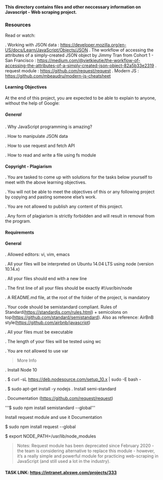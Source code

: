 #### This directory contains files and other neccessary information on Javascript - Web scraping project.

### Resources
Read or watch:

. Working with JSON data  : https://developer.mozilla.org/en-US/docs/Learn/JavaScript/Objects/JSON
. The workflow of accessing the attributes of a simply-created JSON object by Jimmy Tran from Cohort 1 - San Francisco : https://medium.com/@vietkieutie/the-workflow-of-accessing-the-attributes-of-a-simply-created-json-object-82a5b33e2319
. request module : https://github.com/request/request
. Modern JS : https://github.com/mbeaudru/modern-js-cheatsheet

#### Learning Objectives
At the end of this project, you are expected to be able to explain to anyone, without the help of Google:

##### General
. Why JavaScript programming is amazing?

. How to manipulate JSON data

. How to use request and fetch API

. How to read and write a file using fs module

#### Copyright - Plagiarism
. You are tasked to come up with solutions for the tasks below yourself to meet with the above learning objectives.

. You will not be able to meet the objectives of this or any following project by copying and pasting someone else’s work.

. You are not allowed to publish any content of this project.

. Any form of plagiarism is strictly forbidden and will result in removal from the program.

#### Requirements

#### General
. Allowed editors: vi, vim, emacs

. All your files will be interpreted on Ubuntu 14.04 LTS using node (version 10.14.x)

. All your files should end with a new line

. The first line of all your files should be exactly #!/usr/bin/node

. A README.md file, at the root of the folder of the project, is mandatory

. Your code should be semistandard compliant. Rules of Standard(https://standardjs.com/rules.html) + semicolons on top(https://github.com/standard/semistandard). Also as reference: AirBnB style(https://github.com/airbnb/javascript)

. All your files must be executable

. The length of your files will be tested using wc

. You are not allowed to use var

> More Info

. Install Node 10

. $ curl -sL https://deb.nodesource.com/setup_10.x | sudo -E bash -

. $ sudo apt-get install -y nodejs
. Install semi-standard

. Documentation (https://github.com/request/request)

'''$ sudo npm install semistandard --global'''

Install request module and use it
Documentation

$ sudo npm install request --global

$ export NODE_PATH=/usr/lib/node_modules

> Notes: Request module has been deprecated since February 2020 - the team is considering alternative to replace this module - however, it’s a really simple and powerful module for practicing web-scraping in JavaScript (and still used a lot in the industry).


#### TASK LINK: https://intranet.alxswe.com/projects/333

